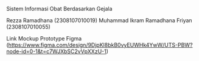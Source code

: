 Sistem Informasi Obat Berdasarkan Gejala

Rezza Ramadhana (2308107010019)
Muhammad Ikram Ramadhana Friyan (2308107010055)

Link Mockup Prototype Figma (https://www.figma.com/design/9DjpKl8bkB0vyEUWHk4YwW/UTS-PBW?node-id=0-1&t=c7WJXbSC2vVpXXzU-1)
